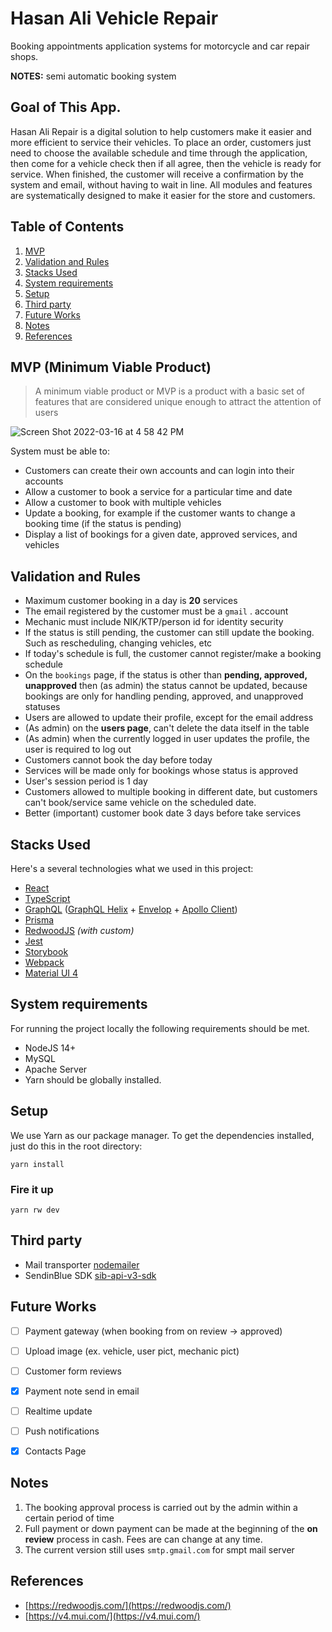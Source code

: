 # Hasan Ali Vehicle Repair

Booking appointments application systems for motorcycle and car repair shops.

**NOTES:** semi automatic booking system

## Goal of This App.
Hasan Ali Repair is a digital solution to help customers make it easier and more efficient to service their vehicles. To place an order, customers just need to choose the available schedule and time through the application, then come for a vehicle check then if all agree, then the vehicle is ready for service. When finished, the customer will receive a confirmation by the system and email, without having to wait in line. All modules and features are systematically designed to make it easier for the store and customers.

## Table of Contents ##
1. [MVP](#mvp-minimum-viable-product)
2. [Validation and Rules](#validation-and-rules)
3. [Stacks Used](#stacks-used)
4. [System requirements](#system-requirements)
5. [Setup](#setup)
6. [Third party](#third-party)
7. [Future Works](#future-works)
8. [Notes](#notes)
9. [References](#references)

## MVP (Minimum Viable Product)
> A minimum viable product or MVP is a product with a basic set of features that are considered unique enough to attract the attention of users

![Screen Shot 2022-03-16 at 4 58 42 PM](https://user-images.githubusercontent.com/31182611/158553734-824f1618-8a19-4979-b6a2-d59bc621473a.png)

System must be able to:
- Customers can create their own accounts and can login into their accounts
- Allow a customer to book a service for a particular time and date
- Allow a customer to book with multiple vehicles
- Update a booking, for example if the customer wants to change a booking time (if the status is pending)
- Display a list of bookings for a given date, approved services, and vehicles

## Validation and Rules
- Maximum customer booking in a day is **20** services
- The email registered by the customer must be a `gmail` . account
- Mechanic must include NIK/KTP/person id for identity security
- If the status is still pending, the customer can still update the booking. Such as rescheduling, changing vehicles, etc
- If today's schedule is full, the customer cannot register/make a booking schedule
- On the `bookings` page, if the status is other than **pending, approved, unapproved** then (as admin) the status cannot be updated, because bookings are only for handling pending, approved, and unapproved statuses
- Users are allowed to update their profile, except for the email address
- (As admin) on the **users page**, can't delete the data itself in the table
- (As admin) when the currently logged in user updates the profile, the user is required to log out
- Customers cannot book the day before today
- Services will be made only for bookings whose status is approved
- User's session period is 1 day
- Customers allowed to multiple booking in different date, but customers can't book/service same vehicle on the scheduled date.
- Better (important) customer book date 3 days before take services

## Stacks Used

Here's a several technologies what we used in this project:
- [React](https://reactjs.org/)
- [TypeScript](https://www.typescriptlang.org/)
- [GraphQL](https://graphql.org/) ([GraphQL Helix](https://github.com/contrawork/graphql-helix) + [Envelop](https://www.envelop.dev) + [Apollo Client](https://www.apollographql.com/docs/react))
- [Prisma](https://www.prisma.io/)
- [RedwoodJS](https://redwoodjs.com/) *(with custom)*
- [Jest](https://jestjs.io/)
- [Storybook](https://storybook.js.org/)
- [Webpack](https://webpack.js.org/)
- [Material UI 4](https://v4.mui.com)

## System requirements
For running the project locally the following requirements should be met.
- NodeJS 14+
- MySQL
- Apache Server
- Yarn should be globally installed.

## Setup

We use Yarn as our package manager. To get the dependencies installed, just do this in the root directory:

```terminal
yarn install
```

### Fire it up

```terminal
yarn rw dev
```

## Third party
- Mail transporter [nodemailer](https://www.npmjs.com/package/nodemailer)
- SendinBlue SDK [sib-api-v3-sdk](https://www.npmjs.com/package/sib-api-v3-sdk)

## Future Works

- [ ] Payment gateway (when booking from on review -> approved)
- [ ] Upload image (ex. vehicle, user pict, mechanic pict)
- [ ] Customer form reviews
- [X] Payment note send in email
- [ ] Realtime update
- [ ] Push notifications
- [X] Contacts Page


## Notes
1. The booking approval process is carried out by the admin within a certain period of time
2. Full payment or down payment can be made at the beginning of the **on review** process in cash. Fees are can change at any time.
3. The current version still uses `smtp.gmail.com` for smpt mail server

## References
- [https://redwoodjs.com/](https://redwoodjs.com/)
- [https://v4.mui.com/](https://v4.mui.com/)
